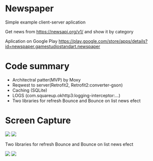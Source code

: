 # Newspaper
Simple example client-server aplication

Get news from https://newsapi.org/v1/ and show it by category

Aplication on Google Play https://play.google.com/store/apps/details?id=newspaper.gamestudiostandart.newspaper

# Code summary
- Architectral patter(MVP) by Moxy
- Reqwest to server(Retrofit2, Retrofit2:converter-gson)
- Caching (SQLite)
- LOGS (com.squareup.okhttp3:logging-interceptor:...)
- Two libraries for refresh Bounce and Bounce on list news efect

# Screen Capture

![](https://media.giphy.com/media/yuQvSAdfVbNUiPJZBl/giphy.gif) ![](http://media.giphy.com/media/YWWgtGkP2KWVlsTpfr/giphy.gif)

Two libraries for refresh Bounce and Bounce on list news efect

![](http://media.giphy.com/media/kERJqKjDrnxTjaH83y/giphy.gif) ![](http://media.giphy.com/media/lffWSl65jOQyRPKuta/giphy.gif)

